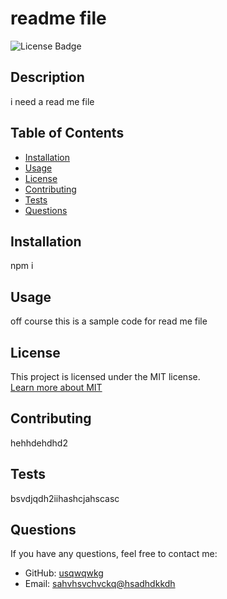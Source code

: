 # readme file

![License Badge](https://img.shields.io/badge/license-MIT-blue)

## Description

i need a read me file

## Table of Contents

- [Installation](#installation)
- [Usage](#usage)
- [License](#license)
- [Contributing](#contributing)
- [Tests](#tests)
- [Questions](#questions)
## Installation

npm i

## Usage

off course this is a sample code for read me file


## License

This project is licensed under the MIT license.  
[Learn more about MIT](https://choosealicense.com/licenses/mit/)


## Contributing

hehhdehdhd2

## Tests

bsvdjqdh2iihashcjahscasc

## Questions

If you have any questions, feel free to contact me:

- GitHub: [usqwqwkg](https://github.com/usqwqwkg)
- Email: [sahvhsvchvckq@hsadhdkkdh](mailto:sahvhsvchvckq@hsadhdkkdh)

